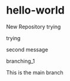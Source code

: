 # hello-world
New Repository trying

trying

second message


branching_1


This is the main branch
